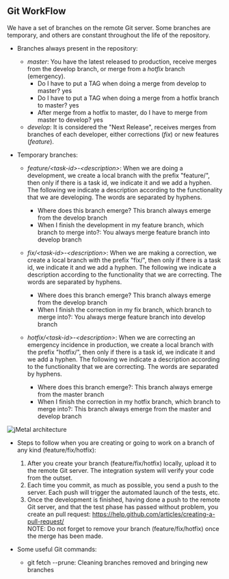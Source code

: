 ## Git WorkFlow

We have a set of branches on the remote Git server.
Some branches are temporary, and others are constant throughout the life of the repository.

* Branches always present in the repository:
    * *master*: You have the latest released to production, receive merges from the develop branch, or merge from a *hotfix* branch (emergency).
        * Do I have to put a TAG when doing a merge from develop to master? yes
        * Do I have to put a TAG when doing a merge from a hotfix branch to master? yes
        * After merge from a hotfix to master, do I have to merge from master to develop? yes
    * *develop*: It is considered the "Next Release", receives merges from branches of each developer, either corrections (*fix*) or new features (*feature*).

* Temporary branches:
    * *feature/\<task\-id\>\-\<description\>*: When we are doing a development, we create a local branch with the prefix "feature/", then only if there is a task id, we indicate it and we add a hyphen. The following we indicate a description according to the functionality that we are developing. The words are separated by hyphens.
        * Where does this branch emerge? This branch always emerge from the develop branch
        * When I finish the development in my feature branch, which branch to merge into?: You always merge feature branch into develop branch

    * *fix/\<task\-id\>\-\<description\>*: When we are making a correction, we create a local branch with the prefix "fix/", then only if there is a task id, we indicate it and we add a hyphen. The following we indicate a description according to the functionality that we are correcting. The words are separated by hyphens.
        * Where does this branch emerge? This branch always emerge from the develop branch
        * When I finish the correction in my fix branch, which branch to merge into?: You always merge feature branch into develop branch

    * *hotfix/\<task\-id\>\-\<description\>*: When we are correcting an emergency incidence in production, we create a local branch with the prefix "hotfix/", then only if there is a task id, we indicate it and we add a hyphen. The following we indicate a description according to the functionality that we are correcting. The words are separated by hyphens.
        * Where does this branch emerge?: This branch always emerge from the master branch
        * When I finish the correction in my hotfix branch, which branch to merge into?: This branch always emerge from the master and develop branch

![jMetal architecture](../../resources/WorkflowGitBranches.png)

* Steps to follow when you are creating or going to work on a branch of any kind (feature/fix/hotfix):
    1. After you create your branch (feature/fix/hotfix) locally, upload it to the remote Git server. The integration system will verify your code from the outset.
    2. Each time you commit, as much as possible, you send a push to the server. Each push will trigger the automated launch of the tests, etc.
    3. Once the development is finished, having done a push to the remote Git server, and that the test phase has passed without problem, you create an pull request:
https://help.github.com/articles/creating-a-pull-request/
<br>NOTE: Do not forget to remove your branch (feature/fix/hotfix) once the merge has been made.

* Some useful Git commands:
    * git fetch --prune: Cleaning branches removed and bringing new branches
